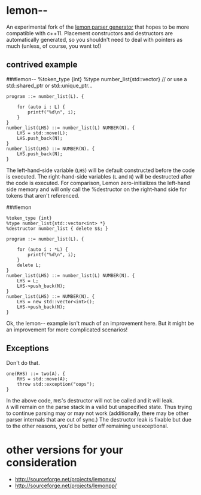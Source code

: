 # lemon--

An experimental fork of the
[lemon parser generator](http://www.hwaci.com/sw/lemon/lemon.html)
that hopes to be more compatible with c++11.  Placement constructors and
destructors are automatically generated, so you shouldn't need to deal with
pointers as much (unless, of course, you want to!)


## contrived example


###lemon--
	%token_type {int}
    %type number_list{std::vector<int>}
    // or use a std::shared_ptr or std::unique_ptr...

    program ::= number_list(L). {

    	for (auto i : L) {
    		printf("%d\n", i);
    	}
    }
    number_list(LHS) ::= number_list(L) NUMBER(N). {
    	LHS = std::move(L);
    	LHS.push_back(N);
    }
    number_list(LHS) ::= NUMBER(N). {
    	LHS.push_back(N);
    }

The left-hand-side variable (`LHS`) will be default constructed before the code
is executed.  The right-hand-side variables (`L` and `N`) will be destructed 
after the code is executed. For comparison, Lemon zero-initializes the left-hand 
side memory and  will only call the %destructor on the right-hand side for tokens
that aren't referenced.


###lemon

	%token_type {int}
    %type number_list{std::vector<int> *}
    %destructor number_list { delete $$; }

    program ::= number_list(L). {

    	for (auto i : *L) {
    		printf("%d\n", i);
    	}
    	delete L;
    }
    number_list(LHS) ::= number_list(L) NUMBER(N). {
    	LHS = L;
    	LHS->push_back(N);
    }
    number_list(LHS) ::= NUMBER(N). {
    	LHS = new std::vector<int>();
    	LHS->push_back(N);
    }


Ok, the lemon-- example isn't much of an improvement here.  But it might
be an improvement for more complicated scenarios!

## Exceptions

Don't do that.  

    one(RHS) ::= two(A). {
        RHS = std::move(A);
        throw std::exception("oops");
    }

In the above code, `RHS`'s destructor will not be called and it will leak.  
`A` will remain on the parse stack in a valid but unspecified state.  Thus
trying to continue parsing may or may not work (additionally, there may be
other parser internals that are out of sync.)  The destructor leak is fixable
but due to the other reasons, you'd be better off remaining unexceptional.

# other versions for your consideration

* http://sourceforge.net/projects/lemonxx/
* http://sourceforge.net/projects/lemonpp/
